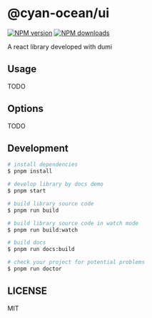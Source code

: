 # @cyan-ocean/ui

[![NPM version](https://img.shields.io/npm/v/@cyan-ocean/ui.svg?style=flat)](https://npmjs.org/package/@cyan-ocean/ui)
[![NPM downloads](http://img.shields.io/npm/dm/@cyan-ocean/ui.svg?style=flat)](https://npmjs.org/package/@cyan-ocean/ui)

A react library developed with dumi

## Usage

TODO

## Options

TODO

## Development

```bash
# install dependencies
$ pnpm install

# develop library by docs demo
$ pnpm start

# build library source code
$ pnpm run build

# build library source code in watch mode
$ pnpm run build:watch

# build docs
$ pnpm run docs:build

# check your project for potential problems
$ pnpm run doctor
```

## LICENSE

MIT
